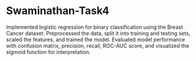 # Swaminathan-Task4
Implemented logistic regression for binary classification using the Breast Cancer dataset. Preprocessed the data, split it into training and testing sets, scaled the features, and trained the model. Evaluated model performance with confusion matrix, precision, recall, ROC-AUC score, and visualized the sigmoid function for interpretation.
